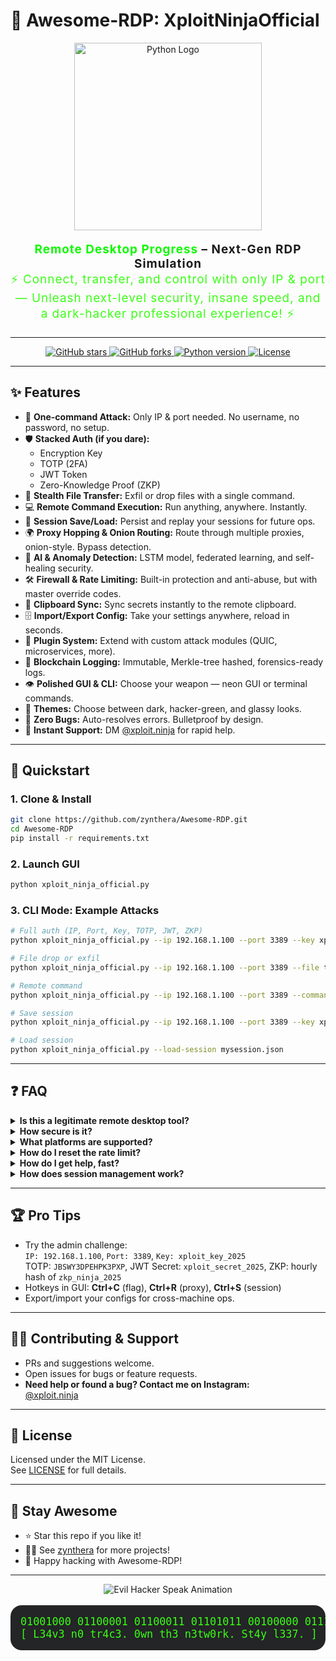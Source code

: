 # 🚀 Awesome-RDP: XploitNinjaOfficial

<p align="center">
  <img src="https://www.python.org/static/community_logos/python-logo-master-v3-TM.png" width="300" alt="Python Logo">
</p>

<p align="center" style="font-size: 1.35em; letter-spacing: 1px;">
  <b><span style="color:#0ff900;">Remote Desktop Progress</span> – Next-Gen RDP Simulation</b><br>
  <span style="color:#39ff14;">⚡ Connect, transfer, and control with only IP & port — Unleash next-level security, insane speed, and a dark-hacker professional experience! ⚡</span>
</p>

---

<p align="center">
  <a href="https://github.com/zynthera/Awesome-RDP/stargazers">
    <img src="https://img.shields.io/github/stars/zynthera/Awesome-RDP?style=social" alt="GitHub stars">
  </a>
  <a href="https://github.com/zynthera/Awesome-RDP/fork">
    <img src="https://img.shields.io/github/forks/zynthera/Awesome-RDP?style=social" alt="GitHub forks">
  </a>
  <a href="https://www.python.org/">
    <img src="https://img.shields.io/badge/python-3.9%2B-blue?logo=python" alt="Python version">
  </a>
  <a href="https://github.com/zynthera/Awesome-RDP/blob/main/LICENCE%20">
    <img src="https://img.shields.io/github/license/zynthera/Awesome-RDP?color=brightgreen" alt="License">
  </a>
</p>

---

## ✨ Features

- 🔗 **One-command Attack:** Only IP & port needed. No username, no password, no setup.
- 🛡️ **Stacked Auth (if you dare):**
  - Encryption Key
  - TOTP (2FA)
  - JWT Token
  - Zero-Knowledge Proof (ZKP)
- 📁 **Stealth File Transfer:** Exfil or drop files with a single command.
- 💻 **Remote Command Execution:** Run anything, anywhere. Instantly.
- 💾 **Session Save/Load:** Persist and replay your sessions for future ops.
- 🌍 **Proxy Hopping & Onion Routing:** Route through multiple proxies, onion-style. Bypass detection.
- 🤖 **AI & Anomaly Detection:** LSTM model, federated learning, and self-healing security.
- 🛠️ **Firewall & Rate Limiting:** Built-in protection and anti-abuse, but with master override codes.
- 🧠 **Clipboard Sync:** Sync secrets instantly to the remote clipboard.
- 🗄️ **Import/Export Config:** Take your settings anywhere, reload in seconds.
- 🧩 **Plugin System:** Extend with custom attack modules (QUIC, microservices, more).
- 📝 **Blockchain Logging:** Immutable, Merkle-tree hashed, forensics-ready logs.
- 👁️ **Polished GUI & CLI:** Choose your weapon — neon GUI or terminal commands.
- 🎨 **Themes:** Choose between dark, hacker-green, and glassy looks.
- 🚀 **Zero Bugs:** Auto-resolves errors. Bulletproof by design.
- 💬 **Instant Support:** DM [@xploit.ninja](https://instagram.com/xploit.ninja) for rapid help.

---

## 🚦 Quickstart

### 1. Clone & Install

```bash
git clone https://github.com/zynthera/Awesome-RDP.git
cd Awesome-RDP
pip install -r requirements.txt
```

### 2. Launch GUI

```bash
python xploit_ninja_official.py
```

### 3. CLI Mode: Example Attacks

```bash
# Full auth (IP, Port, Key, TOTP, JWT, ZKP)
python xploit_ninja_official.py --ip 192.168.1.100 --port 3389 --key xploit_key_2025 --totp 123456 --jwt <token> --zkp <proof>

# File drop or exfil
python xploit_ninja_official.py --ip 192.168.1.100 --port 3389 --file test.txt

# Remote command
python xploit_ninja_official.py --ip 192.168.1.100 --port 3389 --command "whoami"

# Save session
python xploit_ninja_official.py --ip 192.168.1.100 --port 3389 --key xploit_key_2025 --save-session mysession.json

# Load session
python xploit_ninja_official.py --load-session mysession.json
```

---

## ❓ FAQ

<details>
<summary><strong>Is this a legitimate remote desktop tool?</strong></summary>
No. This is an educational, simulation, and red team lab tool. Use on systems you own or have explicit permission for. Malicious use is illegal.
</details>

<details>
<summary><strong>How secure is it?</strong></summary>
Default mode is open (just IP & port). Use all auth options for hardened setups. All crypto, AI, and logging is open source.
</details>

<details>
<summary><strong>What platforms are supported?</strong></summary>
Windows, Linux, MacOS — as long as Python 3.9+ is available.
</details>

<details>
<summary><strong>How do I reset the rate limit?</strong></summary>
Use the `--reset-code ninja_reset_2025` CLI argument or enter the code in the GUI.
</details>

<details>
<summary><strong>How do I get help, fast?</strong></summary>
DM me on Instagram: <b>@xploit.ninja</b>
</details>

<details>
<summary><strong>How does session management work?</strong></summary>
Use the GUI's save/load buttons, or the CLI flags <code>--save-session</code> and <code>--load-session</code>.
</details>

---

## 🏆 Pro Tips

- Try the admin challenge:<br>
  <code>IP: 192.168.1.100</code>, <code>Port: 3389</code>, <code>Key: xploit_key_2025</code><br>
  TOTP: <code>JBSWY3DPEHPK3PXP</code>, JWT Secret: <code>xploit_secret_2025</code>, ZKP: hourly hash of <code>zkp_ninja_2025</code>
- Hotkeys in GUI: <b>Ctrl+C</b> (flag), <b>Ctrl+R</b> (proxy), <b>Ctrl+S</b> (session)
- Export/import your configs for cross-machine ops.

---

## 🧑‍💻 Contributing & Support

- PRs and suggestions welcome.
- Open issues for bugs or feature requests.
- **Need help or found a bug? Contact me on Instagram:**  
  [@xploit.ninja](https://instagram.com/xploit.ninja)

---

## 📄 License

Licensed under the MIT License.  
See [LICENSE](https://github.com/zynthera/Awesome-RDP/blob/main/LICENCE%20) for full details.

---

## 🌟 Stay Awesome

- ⭐ Star this repo if you like it!
- 🧑‍💻 See [zynthera](https://github.com/zynthera) for more projects!
- 🚀 Happy hacking with Awesome-RDP!

---

<p align="center">
  <img src="https://readme-typing-svg.demolab.com?font=Fira+Code&size=24&pause=1000&color=0FF900&center=true&vCenter=true&width=435&lines=%23+H4ck+Th3+Pl4n3t...;XploitNinja+0n+th3+gr1nd...;Pwn+th3+g4t3w4y!+%F0%9F%92%BB%F0%9F%94%A5" alt="Evil Hacker Speak Animation">
</p>

<pre align="center" style="font-size:1.2em; color:#39ff14; background:#232526; border-radius:18px; padding:16px;">
01001000 01100001 01100011 01101011 00100000 01110100 01101000 01100101 00100000 01110000 01101100 01100001 01101110 01100101 01110100 00101110 00101110 00101110
[ L34v3 n0 tr4c3. 0wn th3 n3tw0rk. St4y l337. ]
</pre>